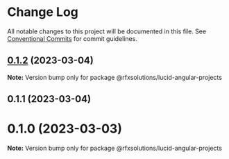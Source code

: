 # Change Log

All notable changes to this project will be documented in this file.
See [Conventional Commits](https://conventionalcommits.org) for commit guidelines.

## [0.1.2](https://github.com/rfxsolutions/lucid/compare/@rfxsolutions/lucid-angular-projects@0.1.1...@rfxsolutions/lucid-angular-projects@0.1.2) (2023-03-04)

**Note:** Version bump only for package @rfxsolutions/lucid-angular-projects





## 0.1.1 (2023-03-04)



# 0.1.0 (2023-03-03)

**Note:** Version bump only for package @rfxsolutions/lucid-angular-projects
